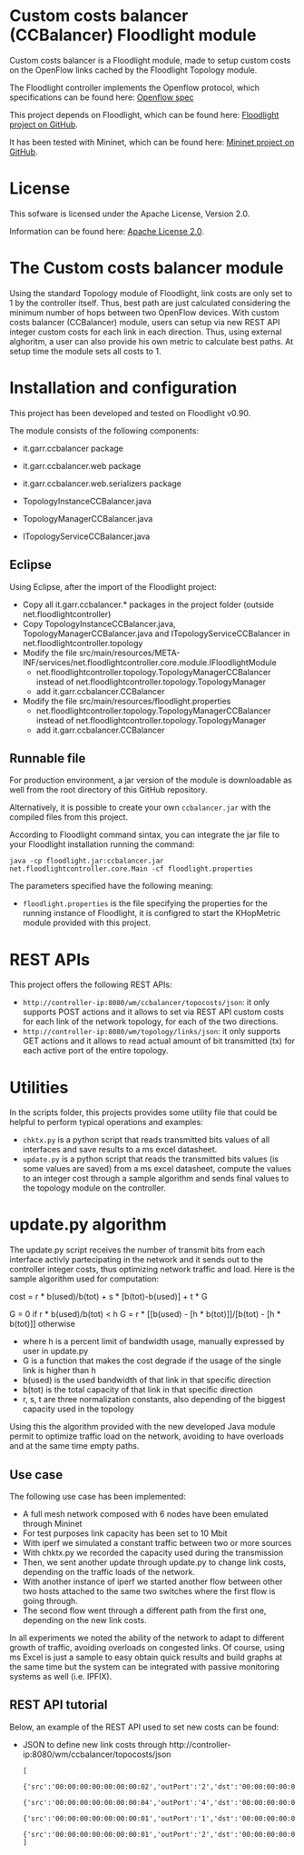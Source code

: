 Custom costs balancer (CCBalancer) Floodlight module
====================================================

Custom costs balancer is a Floodlight module, made to setup custom costs on the OpenFlow links cached by the Floodlight
Topology module.

The Floodlight controller implements the Openflow protocol, which specifications can be found here:
 [Openflow spec](http://www.openflow.org/documents/openflow-spec-v1.0.0.pdf)

This project depends on Floodlight, which can be found here:
 [Floodlight project on GitHub](https://github.com/floodlight/floodlight).

It has been tested with Mininet, which can be found here:
 [Mininet project on GitHub](https://github.com/mininet/mininet).


License
=======

This sofware is licensed under the Apache License, Version 2.0.

Information can be found here:
 [Apache License 2.0](http://www.apache.org/licenses/LICENSE-2.0).


The Custom costs balancer module
================================

Using the standard Topology module of Floodlight, link costs are only set to 1 by the controller itself. Thus, best path
are just calculated considering the minimum number of hops between two OpenFlow devices.
With custom costs balancer (CCBalancer) module, users can setup via new REST API integer custom costs for each link in
each direction. Thus, using external alghoritm, a user can also provide his own metric to calculate best paths.
At setup time the module sets all costs to 1.


Installation and configuration
==============================

This project has been developed and tested on Floodlight v0.90.

The module consists of the following components:
  * it.garr.ccbalancer package
  * it.garr.ccbalancer.web package
  * it.garr.ccbalancer.web.serializers package

  * TopologyInstanceCCBalancer.java
  * TopologyManagerCCBalancer.java
  * ITopologyServiceCCBalancer.java

Eclipse
-------

Using Eclipse, after the import of the Floodlight project:
  * Copy all it.garr.ccbalancer.* packages in the project folder (outside net.floodlightcontroller)
  * Copy TopologyInstanceCCBalancer.java, TopologyManagerCCBalancer.java and ITopologyServiceCCBalancer
    in net.floodlightcontroller.topology
  * Modify the file src/main/resources/META-INF/services/net.floodlightcontroller.core.module.IFloodlightModule
      + net.floodlightcontroller.topology.TopologyManagerCCBalancer instead of
       net.floodlightcontroller.topology.TopologyManager
      + add it.garr.ccbalancer.CCBalancer
  * Modify the file src/main/resources/floodlight.properties
      + net.floodlightcontroller.topology.TopologyManagerCCBalancer instead of
       net.floodlightcontroller.topology.TopologyManager
      + add it.garr.ccbalancer.CCBalancer

Runnable file
-------------

For production environment, a jar version of the module is downloadable as well from the root directory of this
GitHub repository.

Alternatively, it is possible to create your own ``ccbalancer.jar`` with the compiled files from this project.

According to Floodlight command sintax, you can integrate the jar file to your Floodlight installation running the
command:
```
java -cp floodlight.jar:ccbalancer.jar net.floodlightcontroller.core.Main -cf floodlight.properties
```

The parameters specified have the following meaning:
 * ``floodlight.properties`` is the file specifying the properties for the running instance of Floodlight,
   it is configred to start the KHopMetric module provided with this project.


REST APIs
=========

This project offers the following REST APIs:

 * ``http://controller-ip:8080/wm/ccbalancer/topocosts/json``: it only supports POST actions and it allows to set
     via REST API custom costs for each link of the network topology, for each of the two directions.
 * ``http://controller-ip:8080/wm/topology/links/json``: it only supports GET actions and it allows to read actual
     amount of bit transmitted (tx) for each active port of the entire topology.     


Utilities
=========

In the scripts folder, this projects provides some utility file that could be helpful to perform typical operations and
examples:

 * ``chktx.py`` is a python script that reads transmitted bits values of all interfaces and save results to a ms excel
   datasheet.
 * ``update.py`` is a python script that reads the transmitted bits values (is some values are saved) from a ms excel
   datasheet, compute the values to an integer cost through a sample algorithm and sends final values to the topology
   module on the controller.


update.py algorithm
===================
The update.py script receives the number of transmit bits from each interface activly partecipating in the network and
it sends out to the controller integer costs, thus optimizing network traffic and load.
Here is the sample algorithm used for computation:

cost = r * b(used)/b(tot) + s * [b(tot)-b(used)] + t * G

G = 0 if r * b(used)/b(tot) < h
G = r * [[b(used) - [h * b(tot)]]/[b(tot) - [h * b(tot)]] otherwise

* where h is a percent limit of bandwidth usage, manually expressed by user in update.py
* G is a function that makes the cost degrade if the usage of the single link is higher than h
* b(used) is the used bandwidth of that link in that specific direction
* b(tot) is the total capacity of that link in that specific direction
* r, s, t are three normalization constants, also depending of the biggest capacity used in the topology

Using this the algorithm provided with the new developed Java module permit to optimize traffic load on the network,
avoiding to have overloads and at the same time empty paths.

Use case
--------

The following use case has been implemented:
 * A full mesh network composed with 6 nodes have been emulated through Mininet
 * For test purposes link capacity has been set to 10 Mbit
 * With iperf we simulated a constant traffic between two or more sources
 * With chktx.py we recorded the capacity used during the transmission
 * Then, we sent another update through update.py to change link costs, depending on the traffic loads of the network.
 * With another instance of iperf we started another flow between other two hosts attached to the same two switches
   where the first flow is going through.
 * The second flow went through a different path from the first one, depending on the new link costs.

In all experiments we noted the ability of the network to adapt to different growth of traffic, avoiding overloads on
congested links. Of course, using ms Excel is just a sample to easy obtain quick results and build graphs at the same
time but the system can be integrated with passive monitoring systems as well (i.e. IPFIX).

REST API tutorial
---------------------

Below, an example of the REST API used to set new costs can be found:

 * JSON to define new link costs through http://controller-ip:8080/wm/ccbalancer/topocosts/json
   ```
   [
       {'src':'00:00:00:00:00:00:00:02','outPort':'2','dst':'00:00:00:00:00:00:00:03','inPort':'2','cost':'10'},
       {'src':'00:00:00:00:00:00:00:04','outPort':'4','dst':'00:00:00:00:00:00:00:06','inPort':'1','cost':'10'},
       {'src':'00:00:00:00:00:00:00:01','outPort':'1','dst':'00:00:00:00:00:00:00:02','inPort':'1','cost':'10'},
       {'src':'00:00:00:00:00:00:00:01','outPort':'2','dst':'00:00:00:00:00:00:00:03','inPort':'1','cost':'10'}
   ]
   ```
